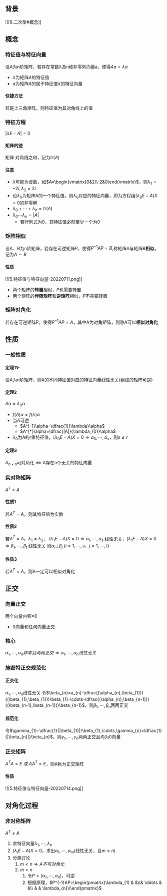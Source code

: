 ## 背景
![[6.二次型#概念]]
## 概念
### 特征值与特征向量 
设A为n阶矩阵，若存在常数λ及n维非零列向量a，使得$Aa=\lambda a$
- $\lambda$为矩阵$A$的特征值
- $a$为矩阵$A$的属于特征值$\lambda$的特征向量
#### 快捷方法
若是上三角矩阵，则特征值为其对角线上的值
### 特征方程
$|\lambda E-A|=0$
#### 矩阵的迹
矩阵 对角线之和，记为$tr(A)$
#### 注意
- $\lambda$可能为虚数，如$A=\begin{vmatrix}0&2\\-2&0\end{vmatrix}$，则$\lambda_{1}=-2i,\lambda_{2}=2i$
- 设$\lambda_{0}$为矩阵A的一个特征值，则$\lambda_{0}$对应的特征向量，即为方程组$(\lambda_{0}E-A)X=0$的非零解
- $\lambda_{0}+\cdots+\lambda_{n}=tr(A)$
- $\lambda_{0}\cdots\lambda_{n}=|A|$
	- 若行列式为0，其特征值必然至少一个为0
### 矩阵相似
设A、B为n阶矩阵，若存在可逆矩阵P，使得$P^{-1}AP=B$,称矩阵A与矩阵B**相似**，记为$A\sim B$
#### 性质
![[5.特征值与特征向量-20220711.png]]
- 两个矩阵的**转置**相似，$P$也需要转置
- 两个矩阵的**伴随矩阵**和**逆矩阵**相似，$P$不需要转置
### 矩阵对角化
若存在可逆矩阵P，使得$P^{-1}AP=A$，其中A为对角矩阵，则称A可以**相似对角化**
## 性质
### 一般性质
#### 定理1✨
设A为n阶矩阵，则A的不同特征值对应的特征向量线性无关(组成的矩阵可逆)
#### 定理2
$A\alpha=\lambda_{0}\alpha$
- $f(A)\alpha=f(\lambda)\alpha$
- 当A可逆
	- $A^{-1}\alpha=\dfrac{1}{\lambda}\alpha$
	- $A^{*}\alpha=\dfrac{|A|}{\lambda_{0}}\alpha$
- $\lambda_0$为A的r重特征值，$(\lambda_{0}E-A)X=0 \Rightarrow \alpha_{0},\cdots,\alpha_{s}$，则$s\leq r$
#### 定理3
$A_{n\times n}$可对角化 $\Leftrightarrow$ A存在n个无关的特征向量
### 实对称矩阵
$A^{T}=A$
#### 性质1
若$A^{T}=A$，则其特征值为实数
#### 性质2
若$A^{T}=A，\lambda_{1}\neq\lambda_{2}$，
$(\lambda_{1}E-A)X=0 \Rightarrow \alpha_{1},\cdots,\alpha_{s}$ 线性无关，$(\lambda_{1}E-A)X=0 \Rightarrow \beta_{1},\cdots,\beta_{t}$ 线性无关
则$\alpha_{i}\bot\beta_{j}\ (i=1,\cdots,s，j=1,\cdots,t)$
#### 性质3
若$A^{T}=A$，则A一定可以相似对角化
## 正交
### 向量正交
两个向量内积=0
- 0向量和任何向量正交
### 核心
$\alpha_{1},\cdots,\alpha_{n}非零且两两正交 \Rightarrow \alpha_{1},\cdots,\alpha_{n}线性无关$
### 施密特正交规范化
#### 正交化
$\alpha_{1},\cdots,\alpha_{n}$线性无关
令$\beta_{n}=a_{n}-\dfrac{(\alpha_{n},\beta_{1})}{(\beta_{1},\beta_{1})}\beta_{1}-\cdots-\dfrac{(\alpha_{n},\beta_{n-1})}{(\beta_{n-1},\beta_{n-1})}\beta_{n-1}$，则$\beta_{1},\cdots,\beta_{n}$两两正交
#### 规范化
令$\gamma_{1}=\dfrac{1}{|\beta_{1}|}\beta_{1},\cdots,\gamma_{n}=\dfrac{1}{|\beta_{n}|}\beta_{n}$，则$\gamma_{1},\cdots,\gamma_{n}$两两正交且均为0向量
### 正交矩阵
$A^{T}A=E\ 或\ AA^{T}=E$，则A称为正交矩阵
#### 性质
![[5.特征值与特征向量-20220714.png]]
## 对角化过程
### 非对称矩阵
$A^{T}\neq A$
1. 求特征向量$\lambda_{1},\cdots,\lambda_{n}$
2. $(\lambda_{i}E-A)X=0$，求出$\alpha_{1},\cdots,\alpha_{m}$(线性无关，且$m\leq n$)
3. 分类讨论
	1. $m<n \Rightarrow A不可对角化$
	2. $m=n$
		1. 令$P=(\alpha_{1},\cdots,\alpha_{n})$，可逆
		2. 根据原理，$P^{-1}AP=\begin{pmatrix}\lambda_{1} & &\\& \ddots & &\\ & & \lambda_{n}\\\end{pmatrix}$








